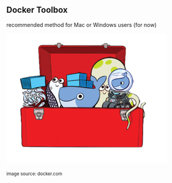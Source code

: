 ## Docker Toolbox

recommended method for Mac or Windows users (for now)

![docker toolbox icon](images/docker-toolbox.png)

<small>image source: docker.com</small>
